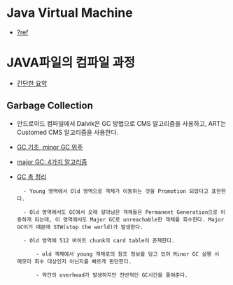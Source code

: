 # Java Virtual Machine


- [?ref](https://goodgid.github.io/Java-JVM/)

# JAVA파일의 컴파일 과정

- [간단한 요약](https://yang-droid.tistory.com/48)

## Garbage Collection

- 안드로이드 컴파일에서 Dalvik은 GC 방법으로 CMS 알고리즘을 사용하고, ART는 Customed CMS 알고리즘을 사용한다.

- [GC 기초, minor GC 위주](https://velog.io/@haero_kim/Garbage-Collection-%EA%B8%B0%EC%B4%88-%EA%B3%B5%EB%9E%B5%ED%95%98%EA%B8%B0)

- [major GC: 4가지 알고리즘](https://goodgid.github.io/Java-Garbage-Collection-(2)/)

- [GC 총 정리](https://s2choco.tistory.com/14)



        - Young 영역에서 Old 영역으로 객체가 이동하는 것을 Promotion 되었다고 표현한다.

        - Old 영역에서도 GC에서 오래 살아남은 객체들은 Permanent Generation으로 이동하게 되는데, 이 영역에서도 Major GC로 unreachable한 객체를 회수한다. Major GC이기 때문에 STW(stop the world)가 발생한다.

        - Old 영역에 512 바이트 chunk의 card table이 존재한다.

            - old 객체에서 young 객체로의 참조 정보를 담고 있어 Minor GC 실행 시 메모리 회수 대상인지 아닌지를 빠르게 판단한다.

            - 약간의 overhead가 발생하지만 전반적인 GC시간을 줄여준다.
